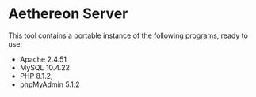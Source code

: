 # Aethereon Server
 
This tool contains a portable instance of the following programs, ready to use:

* Apache 2.4.51
* MySQL 10.4.22
* PHP 8.1.2, 
* phpMyAdmin 5.1.2
